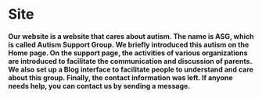 <h1>Site</h1>

<h4>Our website is a website that cares about autism. The name is ASG, which is called Autism Support Group. We briefly introduced this autism on the Home page. On the support page, the activities of various organizations are introduced to facilitate the communication and discussion of parents. We also set up a Blog interface to facilitate people to understand and care about this group. Finally, the contact information was left. If anyone needs help, you can contact us by sending a message.</h4>